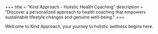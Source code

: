 +++
title = "Kind Approach - Holistic Health Coaching"
description = "Discover a personalized approach to health coaching that empowers sustainable lifestyle changes and genuine well-being."
+++

Welcome to Kind Approach, your journey to holistic wellness begins here.
